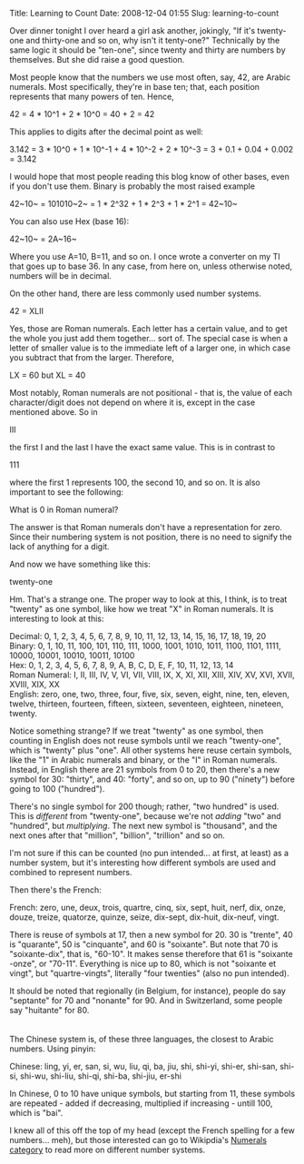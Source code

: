 Title: Learning to Count
Date: 2008-12-04 01:55
Slug: learning-to-count

Over dinner tonight I over heard a girl ask another, jokingly, "If it's
twenty-one and thirty-one and so on, why isn't it tenty-one?"
Technically by the same logic it should be "ten-one", since twenty and
thirty are numbers by themselves. But she did raise a good question.

Most people know that the numbers we use most often, say, 42, are Arabic
numerals. Most specifically, they're in base ten; that, each position
represents that many powers of ten. Hence,

42 = 4 \* 10\^1 + 2 \* 10\^0 = 40 + 2 = 42

This applies to digits after the decimal point as well:

3.142 = 3 \* 10\^0 + 1 \* 10\^-1 + 4 \* 10\^-2 + 2 \* 10\^-3 = 3 + 0.1 +
0.04 + 0.002 = 3.142

I would hope that most people reading this blog know of other bases,
even if you don't use them. Binary is probably the most raised example

42~10~ = 101010~2~ = 1 \* 2\^32 + 1 \* 2\^3 + 1 \* 2\^1 = 42~10~

You can also use Hex (base 16):

42~10~ = 2A~16~

Where you use A=10, B=11, and so on. I once wrote a converter on my TI
that goes up to base 36. In any case, from here on, unless otherwise
noted, numbers will be in decimal.

On the other hand, there are less commonly used number systems.

42 = XLII

Yes, those are Roman numerals. Each letter has a certain value, and to
get the whole you just add them together... sort of. The special case is
when a letter of smaller value is to the immediate left of a larger one,
in which case you subtract that from the larger. Therefore,

LX = 60 but XL = 40

Most notably, Roman numerals are not positional - that is, the value of
each character/digit does not depend on where it is, except in the case
mentioned above. So in

III

the first I and the last I have the exact same value. This is in
contrast to

111

where the first 1 represents 100, the second 10, and so on. It is also
important to see the following:

What is 0 in Roman numeral?

The answer is that Roman numerals don't have a representation for zero.
Since their numbering system is not position, there is no need to
signify the lack of anything for a digit.

And now we have something like this:

twenty-one

Hm. That's a strange one. The proper way to look at this, I think, is to
treat "twenty" as one symbol, like how we treat "X" in Roman numerals.
It is interesting to look at this:

Decimal: 0, 1, 2, 3, 4, 5, 6, 7, 8, 9, 10, 11, 12, 13, 14, 15, 16, 17,
18, 19, 20  
Binary: 0, 1, 10, 11, 100, 101, 110, 111, 1000, 1001, 1010, 1011, 1100,
1101, 1111, 10000, 10001, 10010, 10011, 10100  
Hex: 0, 1, 2, 3, 4, 5, 6, 7, 8, 9, A, B, C, D, E, F, 10, 11, 12, 13, 14  
Roman Numeral: I, II, III, IV, V, VI, VII, VIII, IX, X, XI, XII, XIII,
XIV, XV, XVI, XVII, XVIII, XIX, XX  
English: zero, one, two, three, four, five, six, seven, eight, nine,
ten, eleven, twelve, thirteen, fourteen, fifteen, sixteen, seventeen,
eighteen, nineteen, twenty.

Notice something strange? If we treat "twenty" as one symbol, then
counting in English does not reuse symbols until we reach "twenty-one",
which is "twenty" plus "one". All other systems here reuse certain
symbols, like the "1" in Arabic numerals and binary, or the "I" in Roman
numerals. Instead, in English there are 21 symbols from 0 to 20, then
there's a new symbol for 30: "thirty", and 40: "forty", and so on, up to
90 ("ninety") before going to 100 ("hundred").

There's no single symbol for 200 though; rather, "two hundred" is used.
This is *different* from "twenty-one", because we're not *adding* "two"
and "hundred", but *multiplying*. The next new symbol is "thousand", and
the next ones after that "million", "billion", "trillion" and so on.

I'm not sure if this can be counted (no pun intended... at first, at
least) as a number system, but it's interesting how different symbols
are used and combined to represent numbers.

Then there's the French:

French: zero, une, deux, trois, quartre, cinq, six, sept, huit, nerf,
dix, onze, douze, treize, quatorze, quinze, seize, dix-sept, dix-huit,
dix-neuf, vingt.

There is reuse of symbols at 17, then a new symbol for 20. 30 is
"trente", 40 is "quarante", 50 is "cinquante", and 60 is "soixante". But
note that 70 is "soixante-dix", that is, "60-10". It makes sense
therefore that 61 is "soixante -onze", or "70-11". Everything is nice up
to 80, which is not "soixante et vingt", but "quartre-vingts", literally
"four twenties" (also no pun intended).

It should be noted that regionally (in Belgium, for instance), people do
say "<span lang="fr" lang="fr">septante" for 70 and "nonante</span>" for
90. And in Switzerland, some people say "<span lang="fr"
lang="fr">huitante" for 80.</span>*<span lang="fr" lang="fr"></span>*  
*<span lang="fr" lang="fr">  
</span>*  
The Chinese system is, of these three languages, the closest to Arabic
numbers. Using pinyin:

Chinese: ling, yi, er, san, si, wu, liu, qi, ba, jiu, shi, shi-yi,
shi-er, shi-san, shi-si, shi-wu, shi-liu, shi-qi, shi-ba, shi-jiu,
er-shi

In Chinese, 0 to 10 have unique symbols, but starting from 11, these
symbols are repeated - added if decreasing, multiplied if increasing -
untill 100, which is "bai".

I knew all of this off the top of my head (except the French spelling
for a few numbers... meh), but those interested can go to Wikipdia's
[Numerals category](http://en.wikipedia.org/wiki/Category:Numerals) to
read more on different number systems.

